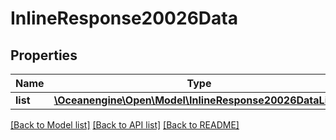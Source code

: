 # InlineResponse20026Data

## Properties
Name | Type | Description | Notes
------------ | ------------- | ------------- | -------------
**list** | [**\Oceanengine\Open\Model\InlineResponse20026DataList[]**](InlineResponse20026DataList.md) |  | 

[[Back to Model list]](../README.md#documentation-for-models) [[Back to API list]](../README.md#documentation-for-api-endpoints) [[Back to README]](../README.md)


